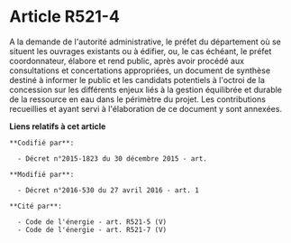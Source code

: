 # Article R521-4

A la demande de l'autorité administrative, le préfet du département où se situent les ouvrages existants ou à édifier, ou, le
cas échéant, le préfet coordonnateur, élabore et rend public, après avoir procédé aux consultations et concertations
appropriées, un document de synthèse destiné à informer le public et les candidats potentiels à l'octroi de la concession sur
les différents enjeux liés à la gestion équilibrée et durable de la ressource en eau dans le périmètre du projet. Les
contributions recueillies et ayant servi à l'élaboration de ce document y sont annexées.

**Liens relatifs à cet article**

	**Codifié par**:

	  - Décret n°2015-1823 du 30 décembre 2015 - art.

	**Modifié par**:

	  - Décret n°2016-530 du 27 avril 2016 - art. 1

	**Cité par**:

	  - Code de l'énergie - art. R521-5 (V)
	  - Code de l'énergie - art. R521-7 (V)
